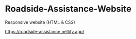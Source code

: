 # Roadside-Assistance-Website
Responsive website (HTML & CSS)

https://roadside-assistance.netlify.app/ 
